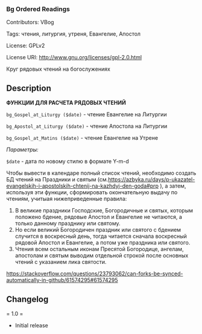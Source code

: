 ### Bg Ordered Readings  ###

Contributors: VBog

Tags: чтения, литургия, утреня, Евангелие, Апостол

License: GPLv2

License URI: http://www.gnu.org/licenses/gpl-2.0.html

Круг рядовых чтений на богослужениях


## Description ##

**ФУНКЦИИ ДЛЯ РАСЧЕТА РЯДОВЫХ ЧТЕНИЙ**

`bg_Gospel_at_Liturgy ($date)` 	- чтение Евангелие на Литургии

`bg_Apostol_at_Liturgy ($date)` - чтение Апостола на Литургии

`bg_Gospel_at_Matins ($date)` 	- чтение Евангелие на Утрене

*Параметры:*

`$date` - дата по новому стилю в формате Y-m-d

Чтобы вывести в календаре полный список чтений, необходимо создать БД чтений на Праздники и святым 
(см.https://azbyka.ru/days/p-ukazatel-evangelskih-i-apostolskih-chtenij-na-kazhdyj-den-goda#prp ), 
а затем, используя эти функции, сформировать окончательную выдачу по чтениям, 
учитыая нижеприведенные правила:

1.	В великие праздники Господские, Богородичные и святых, которым положено бдение, 
рядовые Апостол и Евангелие не читаются, а только данному празднику или святому. 
2.	Но если великий Богородичен праздник или святого с бдением случится в воскресный день, 
тогда читается сначала воскресный рядовой Апостол и Евангелие, а потом уже праздника или святого.
3.	Чтения всем остальным  иконам Пресятой Богородице, ангелам, апостолам и святым 
выводим отдельной строкой после основных чтений с указанием лика святости.
		
https://stackoverflow.com/questions/23793062/can-forks-be-synced-automatically-in-github/61574295#61574295

## Changelog ##

= 1.0 =
* Initial release